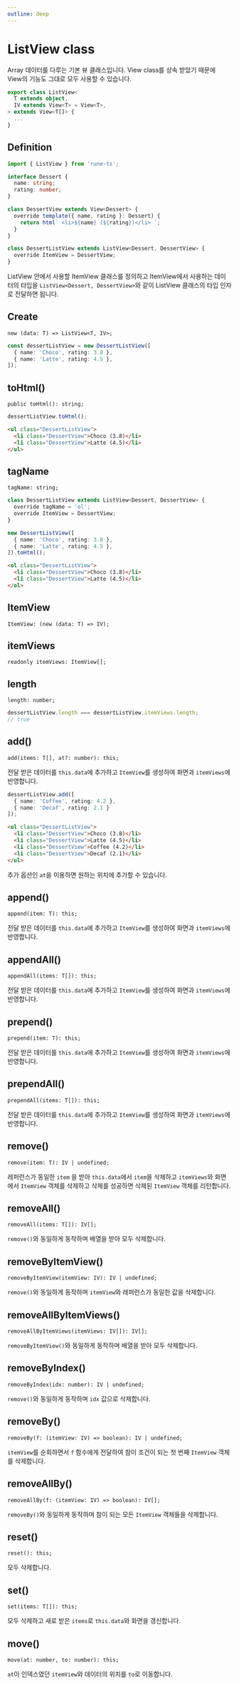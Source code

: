 ```yaml
---
outline: deep
---
```


# ListView class

Array 데이터를 다루는 기본 뷰 클래스입니다. View class를 상속 받았기 때문에 View의 기능도 그대로 모두 사용할 수 있습니다.

```typescript
export class ListView<
  T extends object,
  IV extends View<T> = View<T>,
> extends View<T[]> {
  ...
}
```

## Definition

```typescript
import { ListView } from 'rune-ts';

interface Dessert {
  name: string;
  rating: number;
}

class DessertView extends View<Dessert> {
  override template({ name, rating }: Dessert) {
    return html` <li>${name} (${rating})</li> `;
  }
}

class DessertListView extends ListView<Dessert, DessertView> {
  override ItemView = DessertView;
}
```

ListView 안에서 사용할 ItemView 클래스를 정의하고 ItemView에서 사용하는 데이터의 타입을 `ListView<Dessert, DessertView>`와 같이 ListView 클래스의 타입 인자로 전달하면 됩니다.

## Create
`new (data: T) => ListView<T, IV>;`

```typescript
const dessertListView = new DessertListView([
  { name: 'Choco', rating: 3.8 },
  { name: 'Latte', rating: 4.5 },
]);
```

## toHtml()

`public toHtml(): string;`

```typescript
dessertListView.toHtml();
```

```html
<ul class="DessertListView">
  <li class="DessertView">Choco (3.8)</li>
  <li class="DessertView">Latte (4.5)</li>
</ul>
```

## tagName

`tagName: string;`

```typescript
class DessertListView extends ListView<Dessert, DessertView> {
  override tagName = 'ol'; 
  override ItemView = DessertView;
}

new DessertListView([
  { name: 'Choco', rating: 3.8 },
  { name: 'Latte', rating: 4.5 },
]).toHtml();
```

```html
<ol class="DessertListView">
  <li class="DessertView">Choco (3.8)</li>
  <li class="DessertView">Latte (4.5)</li>
</ol>
```

## ItemView

`ItemView: (new (data: T) => IV);`


## itemViews

`readonly itemViews: ItemView[];`

## length

`length: number;`

```typescript
dessertListView.length === dessertListView.itemViews.length;
// true
```

## add()

`add(items: T[], at?: number): this;`

전달 받은 데이터를 `this.data`에 추가하고 `ItemView`를 생성하여 화면과 `itemViews`에 반영합니다.

```typescript
dessertListView.add([
  { name: 'Coffee', rating: 4.2 }, 
  { name: 'Decaf', rating: 2.1 }
]);
```

```html
<ul class="DessertListView">
  <li class="DessertView">Choco (3.8)</li>
  <li class="DessertView">Latte (4.5)</li>
  <li class="DessertView">Coffee (4.2)</li>
  <li class="DessertView">Decaf (2.1)</li>
</ul>
```

추가 옵션인 `at`을 이용하면 원하는 위치에 추가할 수 있습니다.

## append()

`append(item: T): this;`

전달 받은 데이터를 `this.data`에 추가하고 `ItemView`를 생성하여 화면과 `itemViews`에 반영합니다.

## appendAll()

`appendAll(items: T[]): this;`

전달 받은 데이터를 `this.data`에 추가하고 `ItemView`를 생성하여 화면과 `itemViews`에 반영합니다.


## prepend()

`prepend(item: T): this;`

전달 받은 데이터를 `this.data`에 추가하고 `ItemView`를 생성하여 화면과 `itemViews`에 반영합니다.


## prependAll()

`prependAll(items: T[]): this;`

전달 받은 데이터를 `this.data`에 추가하고 `ItemView`를 생성하여 화면과 `itemViews`에 반영합니다.


## remove()

`remove(item: T): IV | undefined;`

레퍼런스가 동일한 `item` 을 받아 `this.data`에서 `item`을 삭제하고 `itemViews`와 화면에서 `ItemView` 객체를 삭제하고 삭제를 성공하면 삭제된 `ItemView` 객체를 리턴합니다. 


## removeAll()

`removeAll(items: T[]): IV[];`

`remove()`와 동일하게 동작하며 배열을 받아 모두 삭제합니다.


## removeByItemView()

`removeByItemView(itemView: IV): IV | undefined;`

`remove()`와 동일하게 동작하며 `itemView`와 레퍼런스가 동일한 값을 삭제합니다.


## removeAllByItemViews()

`removeAllByItemViews(itemViews: IV[]): IV[];`

`removeByItemView()`와 동일하게 동작하며 배열을 받아 모두 삭제합니다.


## removeByIndex()

`removeByIndex(idx: number): IV | undefined;`

`remove()`와 동일하게 동작하며 `idx` 값으로 삭제합니다.


## removeBy()

`removeBy(f: (itemView: IV) => boolean): IV | undefined;`

`itemView`를 순회하면서 `f` 함수에게 전달하여 참이 조건이 되는 첫 번째 `ItemView` 객체를 삭제합니다.


## removeAllBy()

`removeAllBy(f: (itemView: IV) => boolean): IV[];`

`removeBy()`와 동일하게 동작하며 참이 되는 모든 `ItemView` 객체들을 삭제합니다.



## reset()

`reset(): this;`

모두 삭제합니다.


## set()

`set(items: T[]): this;`

모두 삭제하고 새로 받은 `items`로 `this.data`와 화면을 갱신합니다.

## move()

`move(at: number, to: number): this;`

`at`이 인덱스였던 `itemView`와 데이터의 위치를 `to`로 이동합니다.